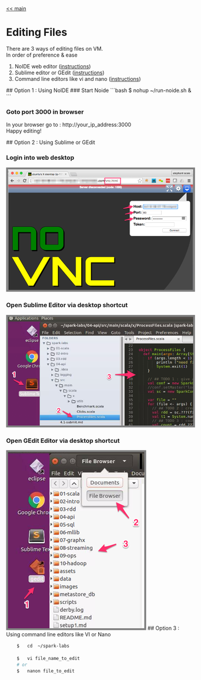 <link rel='stylesheet' href='assets/css/main.css'/>

[<< main](README.md)

# Editing Files
There are 3 ways of editing files on VM.  
In order of preference & ease
1. NoIDE web editor (<a href="#noide">instructions</a>)
2. Sublime editor or GEdit (<a href="#sublime">instructions</a>)
3. Command line editors like vi and nano (<a href="#vi">instructions</a>)


<a name="noide"/>
## Option 1 : Using NoIDE
### Start Noide
```bash
    $   nohup   ~/run-noide.sh & 
```

### Goto port 3000 in browser
In your browser go to : http://your_ip_address:3000   
Happy editing!


<a name="sublime"/>
## Option 2 : Using Sublime or GEdit

### Login into web desktop
<img src="images/setup1d-vnc.png" style="border: 5px solid grey ; max-width:100%;" />

### Open Sublime Editor via desktop shortcut

<img src="images/4.1a-sublime.png" style="border: 5px solid grey ; max-width:100%;" />

### Open GEdit Editor via desktop shortcut
<img src="images/setup1f.png" style="border: 5px solid grey ; max-width:100%;" />




<a name="vi"/>
## Option 3 : Using command line editors like VI or Nano

```bash
    $   cd  ~/spark-labs

    $   vi file_name_to_edit
    # or
    $   nanon file_to_edit
```
